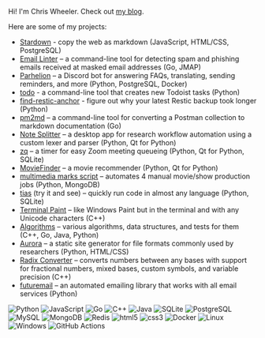 Hi! I'm Chris Wheeler. Check out [my blog](https://chriswheeler.dev).

Here are some of my projects:

* [Stardown](https://github.com/Stardown-app/Stardown) - copy the web as markdown (JavaScript, HTML/CSS, PostgreSQL)
* [Email Linter](https://github.com/wheelercj/email-linter) – a command-line tool for detecting spam and phishing emails received at masked email addresses (Go, JMAP)
* [Parhelion](https://github.com/wheelercj/Parhelion) – a Discord bot for answering FAQs, translating, sending reminders, and more (Python, PostgreSQL, Docker)
* [todo](https://github.com/wheelercj/todo) - a command-line tool that creates new Todoist tasks (Python)
* [find-restic-anchor](https://github.com/wheelercj/find-restic-anchor) - figure out why your latest Restic backup took longer (Python)
* [pm2md](https://github.com/wheelercj/pm2md) – a command-line tool for converting a Postman collection to markdown documentation (Go)
* [Note Splitter](https://github.com/wheelercj/note-splitter) – a desktop app for research workflow automation using a custom lexer and parser (Python, Qt for Python)
* [zq](https://github.com/wheelercj/zq) – a timer for easy Zoom meeting queueing (Python, Qt for Python, SQLite)
* [MovieFinder](https://github.com/chizuo/COMP587-MovieApplication) – a movie recommender (Python, Qt for Python)
* [multimedia marks script](https://github.com/wheelercj/multimedia-marks-script) – automates 4 manual movie/show production jobs (Python, MongoDB)
* [tias](https://github.com/wheelercj/tias) (try it and see) – quickly run code in almost any language (Python, SQLite)
* [Terminal Paint](https://github.com/wheelercj/terminal-paint) – like Windows Paint but in the terminal and with any Unicode characters (C++)
* [Algorithms](https://github.com/wheelercj/Algorithms) – various algorithms, data structures, and tests for them (C++, Go, Java, Python)
* [Aurora](https://github.com/wheelercj/aurora) – a static site generator for file formats commonly used by researchers (Python, HTML/CSS)
* [Radix Converter](https://github.com/wheelercj/Radix-Converter) – converts numbers between any bases with support for fractional numbers, mixed bases, custom symbols, and variable precision (C++)
* [futuremail](https://github.com/wheelercj/futuremail) – an automated emailing library that works with all email services (Python)

<!-- Logo names used by shields.io: https://github.com/simple-icons/simple-icons/blob/master/slugs.md -->
<!-- The hex number after the logo name is the badge's color. More options and details here: https://shields.io/badges/endpoint-badge -->
![Python](https://img.shields.io/badge/-Python-F9DC3E.svg?logo=Python&style=for-the-badge)
![JavaScript](https://img.shields.io/badge/JavaScript-F7DF1E.svg?logo=JavaScript&style=for-the-badge&logoColor=white)
![Go](https://img.shields.io/badge/Go-00ADD8.svg?logo=Go&style=for-the-badge&logoColor=white)
![C++](https://img.shields.io/badge/-C++-365dbf.svg?logo=C%2B%2B&style=for-the-badge)
![Java](https://img.shields.io/badge/Java-007396.svg?logo=Java&style=for-the-badge)
![SQLite](https://img.shields.io/badge/SQLite-%2307405e.svg?logo=sqlite&style=for-the-badge&logoColor=white)
![PostgreSQL](https://img.shields.io/badge/PostgreSQL-336791.svg?logo=postgresql&style=for-the-badge&logoColor=white)
![MySQL](https://img.shields.io/badge/mysql-3e6e93.svg?logo=mysql&style=for-the-badge&logoColor=white)
![MongoDB](https://img.shields.io/badge/mongodb-116149.svg?logo=mongodb&style=for-the-badge&logoColor=white)
![Redis](https://img.shields.io/badge/redis-d32b20.svg?logo=redis&style=for-the-badge&logoColor=white)
![html5](https://img.shields.io/badge/html5-ee6428.svg?logo=html5&style=for-the-badge&logoColor=white)
![css3](https://img.shields.io/badge/css3-2a61ea.svg?logo=css3&style=for-the-badge&logoColor=white)
![Docker](https://img.shields.io/badge/docker-white.svg?logo=docker&style=for-the-badge&logoColor=039bfb)
![Linux](https://img.shields.io/badge/-Linux-6C6694.svg?logo=linux&style=for-the-badge)
![Windows](https://img.shields.io/badge/-Windows-0078D6.svg?logo=windows&style=for-the-badge)
![GitHub Actions](https://img.shields.io/badge/GitHub%20Actions-2088FF.svg?logo=githubactions&style=for-the-badge&logoColor=white)
